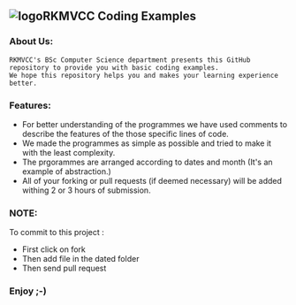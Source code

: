 ## ![logo]RKMVCC Coding Examples
[logo]:https://rkmvccrahara.org/images/footer-logo.png


### About Us:
    RKMVCC's BSc Computer Science department presents this GitHub repository to provide you with basic coding examples.
    We hope this repository helps you and makes your learning experience better. 
    
### Features:
* For better understanding of the programmes we have used comments to describe the features of the those specific lines of code.
* We made the programmes as simple as possible and tried to make it with the least complexity.
* The prgorammes are arranged according to dates and month (It's an example of abstraction.) 
* All of your forking or pull requests (if deemed necessary) will be added withing 2 or 3 hours of submission.

### NOTE: 
To commit to this project :
* First click on fork
* Then add file in the dated folder 
* Then send pull request

### Enjoy    ;-)
